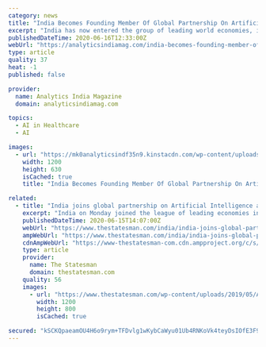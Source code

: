 ```yaml
---
category: news
title: "India Becomes Founding Member Of Global Partnership On Artificial Intelligence. What Is GPAI’s Objective?"
excerpt: "India has now entered the group of leading world economies, including USA, UK, EU, Germany, Italy, Japan, Australia, Canada, France, Mexico, New Zealand, Republic of Korea, Singapore to launch the Global Partnership on Artificial Intelligence (GPAI) – a global coalition that is targeted at making sure that artificial intelligence is utilised responsibly,"
publishedDateTime: 2020-06-16T12:33:00Z
webUrl: "https://analyticsindiamag.com/india-becomes-founding-member-of-global-partnership-on-artificial-intelligence-what-is-gpais-objective/"
type: article
quality: 37
heat: -1
published: false

provider:
  name: Analytics India Magazine
  domain: analyticsindiamag.com

topics:
  - AI in Healthcare
  - AI

images:
  - url: "https://mk0analyticsindf35n9.kinstacdn.com/wp-content/uploads/2020/06/gpai.jpeg"
    width: 1200
    height: 630
    isCached: true
    title: "India Becomes Founding Member Of Global Partnership On Artificial Intelligence. What Is GPAI’s Objective?"

related:
  - title: "India joins global partnership on Artificial Intelligence as founding member"
    excerpt: "India on Monday joined the league of leading economies including USA, UK, EU, Australia, Canada, France, Germany, Italy, Japan, Mexico, New Zealand, Republic of Korea, Singapore to launch the Global Partnership on Artificial Intelligence (GPAI or Gee-Pay)."
    publishedDateTime: 2020-06-15T14:07:00Z
    webUrl: "https://www.thestatesman.com/india/india-joins-global-partnership-artificial-intelligence-founding-member-1502900272.html"
    ampWebUrl: "https://www.thestatesman.com/india/india-joins-global-partnership-artificial-intelligence-founding-member-1502900272.html/amp"
    cdnAmpWebUrl: "https://www-thestatesman-com.cdn.ampproject.org/c/s/www.thestatesman.com/india/india-joins-global-partnership-artificial-intelligence-founding-member-1502900272.html/amp"
    type: article
    provider:
      name: The Statesman
      domain: thestatesman.com
    quality: 56
    images:
      - url: "https://www.thestatesman.com/wp-content/uploads/2019/05/AI.jpg"
        width: 1200
        height: 800
        isCached: true

secured: "kSCKQpaeamOU4H6o9rym+TFDvlg1wKybCaWyu01Ub4RNKoVk4teyDsIOfE3F9YL5rBnxiusipvTpdxANcYyMRMdkXogISl+EFic+UT3XcsmkovMXzVSEixyVHizY9ShnIzWUP6FV+4aGS9aiqsP9hqI9ZTZ1fBwgFEJEXomZjMlXXtpwhxFSH9NPzdkwt9uptmc0SW63776YOqxONpBXiAgVREn2HqqcmeAwelPb3Bw3AKoAIPHRTUHRT5IRL+O2QUCuFsYZvOEoEdvWEn+2j3p9Hgkk1sOi1myS9lFxKSHDjlD0O6/sYZ/t05A6K38T0av5CLVTbiJPAGqtAV+3xg==;yk0Pg5IuLtD7lNzy1d5oMg=="
---
```


